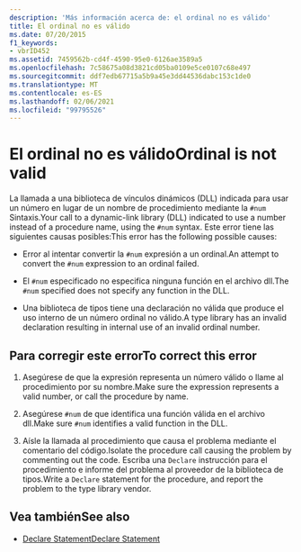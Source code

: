 ```yaml
---
description: 'Más información acerca de: el ordinal no es válido'
title: El ordinal no es válido
ms.date: 07/20/2015
f1_keywords:
- vbrID452
ms.assetid: 7459562b-cd4f-4590-95e0-6126ae3589a5
ms.openlocfilehash: 7c58675a08d3821cd05ba0109e5ce0107c68e497
ms.sourcegitcommit: ddf7edb67715a5b9a45e3dd44536dabc153c1de0
ms.translationtype: MT
ms.contentlocale: es-ES
ms.lasthandoff: 02/06/2021
ms.locfileid: "99795526"
---
```

# <a name="ordinal-is-not-valid"></a><span data-ttu-id="62097-103">El ordinal no es válido</span><span class="sxs-lookup"><span data-stu-id="62097-103">Ordinal is not valid</span></span>

<span data-ttu-id="62097-104">La llamada a una biblioteca de vínculos dinámicos (DLL) indicada para usar un número en lugar de un nombre de procedimiento mediante la `#num` Sintaxis.</span><span class="sxs-lookup"><span data-stu-id="62097-104">Your call to a dynamic-link library (DLL) indicated to use a number instead of a procedure name, using the `#num` syntax.</span></span> <span data-ttu-id="62097-105">Este error tiene las siguientes causas posibles:</span><span class="sxs-lookup"><span data-stu-id="62097-105">This error has the following possible causes:</span></span>  
  
- <span data-ttu-id="62097-106">Error al intentar convertir la `#num` expresión a un ordinal.</span><span class="sxs-lookup"><span data-stu-id="62097-106">An attempt to convert the `#num` expression to an ordinal failed.</span></span>  
  
- <span data-ttu-id="62097-107">El `#num` especificado no especifica ninguna función en el archivo dll.</span><span class="sxs-lookup"><span data-stu-id="62097-107">The `#num` specified does not specify any function in the DLL.</span></span>  
  
- <span data-ttu-id="62097-108">Una biblioteca de tipos tiene una declaración no válida que produce el uso interno de un número ordinal no válido.</span><span class="sxs-lookup"><span data-stu-id="62097-108">A type library has an invalid declaration resulting in internal use of an invalid ordinal number.</span></span>  
  
## <a name="to-correct-this-error"></a><span data-ttu-id="62097-109">Para corregir este error</span><span class="sxs-lookup"><span data-stu-id="62097-109">To correct this error</span></span>  
  
1. <span data-ttu-id="62097-110">Asegúrese de que la expresión representa un número válido o llame al procedimiento por su nombre.</span><span class="sxs-lookup"><span data-stu-id="62097-110">Make sure the expression represents a valid number, or call the procedure by name.</span></span>  
  
2. <span data-ttu-id="62097-111">Asegúrese `#num` de que identifica una función válida en el archivo dll.</span><span class="sxs-lookup"><span data-stu-id="62097-111">Make sure `#num` identifies a valid function in the DLL.</span></span>  
  
3. <span data-ttu-id="62097-112">Aísle la llamada al procedimiento que causa el problema mediante el comentario del código.</span><span class="sxs-lookup"><span data-stu-id="62097-112">Isolate the procedure call causing the problem by commenting out the code.</span></span> <span data-ttu-id="62097-113">Escriba una `Declare` instrucción para el procedimiento e informe del problema al proveedor de la biblioteca de tipos.</span><span class="sxs-lookup"><span data-stu-id="62097-113">Write a `Declare` statement for the procedure, and report the problem to the type library vendor.</span></span>  
  
## <a name="see-also"></a><span data-ttu-id="62097-114">Vea también</span><span class="sxs-lookup"><span data-stu-id="62097-114">See also</span></span>

- [<span data-ttu-id="62097-115">Declare Statement</span><span class="sxs-lookup"><span data-stu-id="62097-115">Declare Statement</span></span>](../statements/declare-statement.md)
